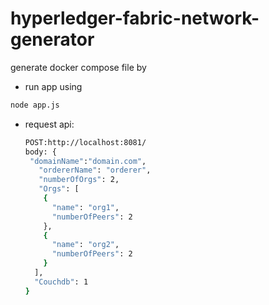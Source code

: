 # hyperledger-fabric-network-generator

generate docker compose file by
* run app using  
```bash
node app.js  
```
* request api:   

	```bash
	POST:http://localhost:8081/
	body: {  
     "domainName":"domain.com",     
	   "ordererName": "orderer",
	   "numberOfOrgs": 2,
	   "Orgs": [
		{
		  "name": "org1",
		  "numberOfPeers": 2
		},
		{
		  "name": "org2",
		  "numberOfPeers": 2
		}
      ],
      "Couchdb": 1  
  }
	``` 
